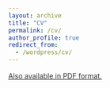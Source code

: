 ```yaml
---
layout: archive
title: "CV"
permalink: /cv/
author_profile: true
redirect_from:
  - /wordpress/cv/
---
```


<u><a style="line-height: 1.5;" href="http://www.stuartgeiger.com/geiger-cv.pdf"><span style="color: #333333;"><span>Also available in PDF format.</span></span></a></u>
